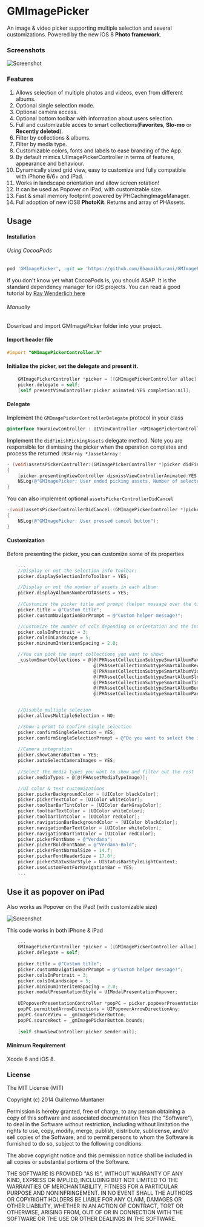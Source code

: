 GMImagePicker
=============

An image & video picker supporting multiple selection and several customizations. Powered by the new iOS 8 **Photo framework**.

### Screenshots

![Screenshot](GMImagePickerDemo.gif "Screenshot")  

### Features
1. Allows selection of multiple photos and videos, even from different albums.
2. Optional single selection mode.
3. Optional camera access.
4. Optional bottom toolbar with information about users selection.
5. Full and customizable acces to smart collections(**Favorites**, **Slo-mo** or **Recently deleted**). 
6. Filter by collections & albums.
7. Filter by media type.
8. Customizable colors, fonts and labels to ease branding of the App.
9. By default mimics UIImagePickerController in terms of features, appearance and behaviour.
10. Dynamically sized grid view, easy to customize and fully compatible with iPhone 6/6+ and iPad.
11. Works in landscape orientation and allow screen rotation!
12. It can be used as Popover on iPad, with customizable size.
13. Fast & small memory footprint powered by PHCachingImageManager.
14. Full adoption of new iOS8 **PhotoKit**. Returns and array of PHAssets.


## Usage

#### Installation

###### Using CocoaPods
```ruby
pod 'GMImagePicker', :git => 'https://github.com/BhaumikSurani/GMImagePicker.git'
```

If you don't know yet what CocoaPods is, you should ASAP. It is the standard dependency manager for iOS projects. You can read a good tutorial by [Ray Wenderlich here](http://www.raywenderlich.com/64546/introduction-to-cocoapods-2) 

###### Manually 
Download and import GMImagePicker folder into your project.

#### Import header file

```` objective-c
#import "GMImagePickerController.h"
````
#### Initialize the picker, set the delegate and present it.

```` objective-c
	GMImagePickerController *picker = [[GMImagePickerController alloc] init];
    picker.delegate = self;
    [self presentViewController:picker animated:YES completion:nil];
````

#### Delegate
Implement the `GMImagePickerControllerDelegate` protocol in your class 

```` objective-c
@interface YourViewController : UIViewController <GMImagePickerControllerDelegate>
````
Implement the `didFinishPickingAssets` delegate method. Note you are responsible for dismissing the picker when the operation completes and process the returned `(NSArray *)assetArray` :

```` objective-c
- (void)assetsPickerController:(GMImagePickerController *)picker didFinishPickingAssets:(NSArray *)assetArray
{
    [picker.presentingViewController dismissViewControllerAnimated:YES completion:nil];
    NSLog(@"GMImagePicker: User ended picking assets. Number of selected items is: %lu", (unsigned long)assetArray.count);
}
````

You can also implement optional `assetsPickerControllerDidCancel` 
```` objective-c
-(void)assetsPickerControllerDidCancel:(GMImagePickerController *)picker
{
    NSLog(@"GMImagePicker: User pressed cancel button");
}
````



#### Customization
Before presenting the picker, you can customize some of its properties
```` objective-c
    ...
    //Display or not the selection info Toolbar:
    picker.displaySelectionInfoToolbar = YES;

    //Display or not the number of assets in each album:
    picker.displayAlbumsNumberOfAssets = YES;
   
    //Customize the picker title and prompt (helper message over the title)
    picker.title = @"Custom title";
    picker.customNavigationBarPrompt = @"Custom helper message!";

    //Customize the number of cols depending on orientation and the inter-item spacing
    picker.colsInPortrait = 3;
    picker.colsInLandscape = 5;
    picker.minimumInteritemSpacing = 2.0;

    //You can pick the smart collections you want to show:
    _customSmartCollections = @[@(PHAssetCollectionSubtypeSmartAlbumFavorites),
                                @(PHAssetCollectionSubtypeSmartAlbumRecentlyAdded),
                                @(PHAssetCollectionSubtypeSmartAlbumVideos),
                                @(PHAssetCollectionSubtypeSmartAlbumSlomoVideos),
                                @(PHAssetCollectionSubtypeSmartAlbumTimelapses),
                                @(PHAssetCollectionSubtypeSmartAlbumBursts),
                                @(PHAssetCollectionSubtypeSmartAlbumPanoramas)];


    //Disable multiple selecion
    picker.allowsMultipleSelection = NO;

    //Show a promt to confirm single selection
    picker.confirmSingleSelection = YES;
    picker.confirmSingleSelectionPrompt = @"Do you want to select the image you have chosen?";
    
    //Camera integration
    picker.showCameraButton = YES;
    picker.autoSelectCameraImages = YES;
    
    //Select the media types you want to show and filter out the rest
    picker.mediaTypes = @[@(PHAssetMediaTypeImage)];

    //UI color & text customizations
    picker.pickerBackgroundColor = [UIColor blackColor];
    picker.pickerTextColor = [UIColor whiteColor];
    picker.toolbarBarTintColor = [UIColor darkGrayColor];
    picker.toolbarTextColor = [UIColor whiteColor];
    picker.toolbarTintColor = [UIColor redColor];
    picker.navigationBarBackgroundColor = [UIColor blackColor];
    picker.navigationBarTextColor = [UIColor whiteColor];
    picker.navigationBarTintColor = [UIColor redColor];
    picker.pickerFontName = @"Verdana";
    picker.pickerBoldFontName = @"Verdana-Bold";
    picker.pickerFontNormalSize = 14.f;
    picker.pickerFontHeaderSize = 17.0f;
    picker.pickerStatusBarStyle = UIStatusBarStyleLightContent;
    picker.useCustomFontForNavigationBar = YES;
    ...
````



## Use it as popover on iPad
Also works as Popover on the iPad! (with customizable size)

![Screenshot](ipad.jpg "Screenshot")

This code works in both iPhone & iPad
```` objective-c
    ...
    GMImagePickerController *picker = [[GMImagePickerController alloc] init];
    picker.delegate = self;
    
    picker.title = @"Custom title";
    picker.customNavigationBarPrompt = @"Custom helper message!";
    picker.colsInPortrait = 3;
    picker.colsInLandscape = 5;
    picker.minimumInteritemSpacing = 2.0;
    picker.modalPresentationStyle = UIModalPresentationPopover;
    
    UIPopoverPresentationController *popPC = picker.popoverPresentationController;
    popPC.permittedArrowDirections = UIPopoverArrowDirectionAny;
    popPC.sourceView = _gmImagePickerButton;
    popPC.sourceRect = _gmImagePickerButton.bounds;
    
    [self showViewController:picker sender:nil];
````


#### Minimum Requirement
Xcode 6 and iOS 8.


### License

The MIT License (MIT)

Copyright (c) 2014 Guillermo Muntaner

Permission is hereby granted, free of charge, to any person obtaining a copy
of this software and associated documentation files (the "Software"), to deal
in the Software without restriction, including without limitation the rights
to use, copy, modify, merge, publish, distribute, sublicense, and/or sell
copies of the Software, and to permit persons to whom the Software is
furnished to do so, subject to the following conditions:

The above copyright notice and this permission notice shall be included in all
copies or substantial portions of the Software.

THE SOFTWARE IS PROVIDED "AS IS", WITHOUT WARRANTY OF ANY KIND, EXPRESS OR
IMPLIED, INCLUDING BUT NOT LIMITED TO THE WARRANTIES OF MERCHANTABILITY,
FITNESS FOR A PARTICULAR PURPOSE AND NONINFRINGEMENT. IN NO EVENT SHALL THE
AUTHORS OR COPYRIGHT HOLDERS BE LIABLE FOR ANY CLAIM, DAMAGES OR OTHER
LIABILITY, WHETHER IN AN ACTION OF CONTRACT, TORT OR OTHERWISE, ARISING FROM,
OUT OF OR IN CONNECTION WITH THE SOFTWARE OR THE USE OR OTHER DEALINGS IN THE
SOFTWARE.


